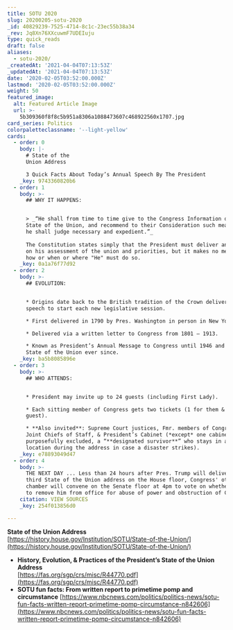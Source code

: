 ```yaml
---
title: SOTU 2020
slug: 20200205-sotu-2020
_id: 40829239-7525-4714-8c1c-23ec55b38a34
_rev: Jq8Xn76XXcuwmF7UDEIuju
type: quick_reads
draft: false
aliases:
  - sotu-2020/
_createdAt: '2021-04-04T07:13:53Z'
_updatedAt: '2021-04-04T07:13:53Z'
date: '2020-02-05T03:52:00.000Z'
lastmod: '2020-02-05T03:52:00.000Z'
weight: 50
featured_image:
  alt: Featured Article Image
  url: >-
    5b309360f8f8c5b951a8306a1088473607c468922560x1707.jpg
card_series: Politics
colorpaletteclassname: '--light-yellow'
cards:
  - order: 0
    body: |-
      # State of the  
      Union Address

      3 Quick Facts About Today’s Annual Speech By The President
    _key: 9743360820b6
  - order: 1
    body: >-
      ## WHY IT HAPPENS:


      > _“He shall from time to time give to the Congress Information of the
      State of the Union, and recommend to their Consideration such measures as
      he shall judge necessary and expedient.”_  
        
      The Constitution states simply that the President must deliver an update
      on his assessment of the union and priorities, but it makes no mention of
      how or when or where "He" must do so.
    _key: 0a1a76f77d92
  - order: 2
    body: >-
      ## EVOLUTION:


      * Origins date back to the British tradition of the Crown delivering a
      speech to start each new legislative session.

      * First delivered in 1790 by Pres. Washington in person in New York.

      * Delivered via a written letter to Congress from 1801 – 1913.

      * Known as President’s Annual Message to Congress until 1946 and as the
      State of the Union ever since.
    _key: ba5b8085896e
  - order: 3
    body: >-
      ## WHO ATTENDS:


      * President may invite up to 24 guests (including First Lady).

      * Each sitting member of Congress gets two tickets (1 for them & 1 for a
      guest).

      * **Also invited**: Supreme Court justices, Fmr. members of Congress,
      Joint Chiefs of Staff, & President’s Cabinet (*except* one cabinet member
      purposefully excluded, a “**designated survivor**” who stays in a separate
      location during the address in case a disaster strikes).
    _key: e78893049d47
  - order: 4
    body: >-
      THE NEXT DAY ... Less than 24 hours after Pres. Trump will deliver his
      third State of the Union address on the House floor, Congress' other
      chamber will convene on the Senate floor at 4pm to vote on whether or not
      to remove him from office for abuse of power and obstruction of Congress.
    citation: VIEW SOURCES
    _key: 254f013856d0

---
```

**State of the Union Address**  
[https://history.house.gov/Institution/SOTU/State-of-the-Union/](https://history.house.gov/Institution/SOTU/State-of-the-Union/)

* **History, Evolution, & Practices of the President’s State of the Union Address**  
[https://fas.org/sgp/crs/misc/R44770.pdf](https://fas.org/sgp/crs/misc/R44770.pdf)
* **SOTU fun facts: From written report to primetime pomp and circumstance** [https://www.nbcnews.com/politics/politics-news/sotu-fun-facts-written-report-primetime-pomp-circumstance-n842606](https://www.nbcnews.com/politics/politics-news/sotu-fun-facts-written-report-primetime-pomp-circumstance-n842606)